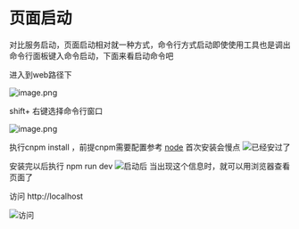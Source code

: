 # 页面启动

对比服务启动，页面启动相对就一种方式，命令行方式启动即使使用工具也是调出命令行面板键入命令启动，下面来看启动命令吧

进入到web路径下

![image.png](https://upload-images.jianshu.io/upload_images/2787821-34071b850769e0d4.png?imageMogr2/auto-orient/strip%7CimageView2/2/w/1240)

shift+ 右键选择命令行窗口

![image.png](https://upload-images.jianshu.io/upload_images/2787821-638a9c7fc0f0f645.png?imageMogr2/auto-orient/strip%7CimageView2/2/w/1240)

执行cnpm install ，前提cnpm需要配置参考 [node](https://514840279.gitbooks.io/danyuan/content/introduce/environment/tloos/node.html) 首次安装会慢点
![已经安过了](https://upload-images.jianshu.io/upload_images/2787821-a291ae8b9c081000.png?imageMogr2/auto-orient/strip%7CimageView2/2/w/1240)

安装完以后执行 npm run dev 
![启动后](https://upload-images.jianshu.io/upload_images/2787821-1413251227f49a96.png?imageMogr2/auto-orient/strip%7CimageView2/2/w/1240)
当出现这个信息时，就可以用浏览器查看页面了

访问 http://localhost

![访问](https://upload-images.jianshu.io/upload_images/2787821-5c85cb5efc2fa4a5.png?imageMogr2/auto-orient/strip%7CimageView2/2/w/1240)

